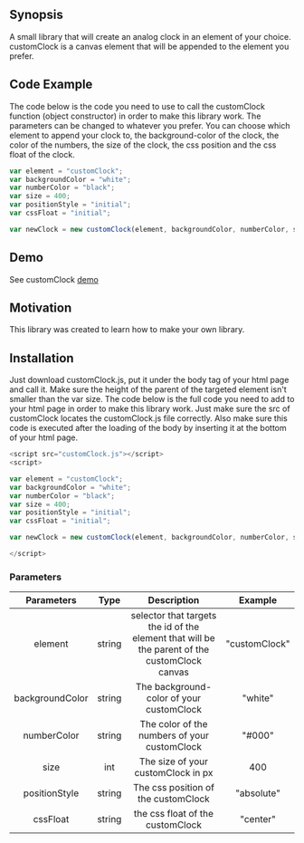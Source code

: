 ## Synopsis

A small library that will create an analog clock in an element of your choice. customClock is a canvas element that will be appended to the element you prefer.

## Code Example

The code below is the code you need to use to call the customClock function (object constructor) in order to make this library work. The parameters can be changed to whatever you prefer.
You can choose which element to append your clock to, the background-color of the clock, the color of the numbers, the size of the clock, the css position and the css float of the clock.

```javascript
var element = "customClock";
var backgroundColor = "white";
var numberColor = "black";
var size = 400;
var positionStyle = "initial";
var cssFloat = "initial";

var newClock = new customClock(element, backgroundColor, numberColor, size, positionStyle, cssFloat);
```

## Demo
See customClock [demo](http://athena.fhict.nl/users/i313768/customClock/)

## Motivation

This library was created to learn how to make your own library.

## Installation

Just download customClock.js, put it under the body tag of your html page and call it. Make sure the height of the parent of the targeted element isn't smaller than the var size. 
The code below is the full code you need to add to your html page in order to make this library work. Just make sure the src of customClock locates the customClock.js file correctly. Also make sure this code is executed after the loading of the body by inserting it at the bottom of your html page.

```javascript
<script src="customClock.js"></script>
<script>

var element = "customClock";
var backgroundColor = "white";
var numberColor = "black";
var size = 400;
var positionStyle = "initial";
var cssFloat = "initial";

var newClock = new customClock(element, backgroundColor, numberColor, size, positionStyle, cssFloat);

</script>
```


### Parameters

| Parameters   		| Type       | Description                                                              				      | Example        |
|:-----------------:|:----------:|:----------------------------------------------------------------------------------------------:|:--------------:|
| element      		| string     | selector that targets the id of the element that will be the parent of the customClock canvas  | "customClock"  |
| backgroundColor   | string     | The background-color of your customClock  					           					 	  | "white"        |
| numberColor   	| string     | The color of the numbers of your customClock  				            				 	  | "#000"         |
| size    			| int        | The size of your customClock in px  							            				 	  | 400            |
| positionStyle     | string     | The css position of the customClock  					                				 	  | "absolute"     |
| cssFloat    		| string     | the css float of the customClock						                    				 	  | "center"       |
